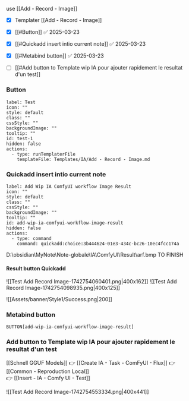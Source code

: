 use [[Add - Record - Image]]

- [x] Templater [[Add - Record - Image]]
- [x] [[#Button]] ✅ 2025-03-23
- [x] [[#Quickadd insert intio current note]] ✅ 2025-03-23
- [x] [[#Metabind button]] ✅ 2025-03-23
- [ ] [[#Add button to Template wip IA pour ajouter rapidement le resultat d'un test]] 



### Button

```meta-bind-button
label: Test
icon: ""
style: default
class: ""
cssStyle: ""
backgroundImage: ""
tooltip: ""
id: test-1
hidden: false
actions:
  - type: runTemplaterFile
    templateFile: Templates/IA/Add - Record - Image.md

```



### Quickadd insert intio current note

```meta-bind-button
label: Add Wip IA ComfyUI workflow Image Result
icon: ""
style: default
class: ""
cssStyle: ""
backgroundImage: ""
tooltip: ""
id: add-wip-ia-comfyui-workflow-image-result
hidden: false
actions:
  - type: command
    command: quickadd:choice:3b444624-01e3-434c-bc26-10ec4fcc174a

```


D:\obsidian\MyNote\Note-globale\IA\ComfyUI\Result\arf.bmp
TO FINISH


#### Result button Quickadd 
![[Test Add Record Image-1742754060401.png|400x162]]
![[Test Add Record Image-1742754098935.png|400x125]]

![[Assets/banner/Style1/Success.png|200]]


### Metabind button

`BUTTON[add-wip-ia-comfyui-workflow-image-result]`




### Add button to Template wip IA pour ajouter rapidement le resultat d'un test

[[Schnell GGUF Models]]  👉 [[Create IA - Task - ComFyUI - Flux]] 
👉  [[Common - Reproduction Local]]  
👉 [[Insert - IA - Comfy UI - Test]]


![[Test Add Record Image-1742754553334.png|400x441]]

